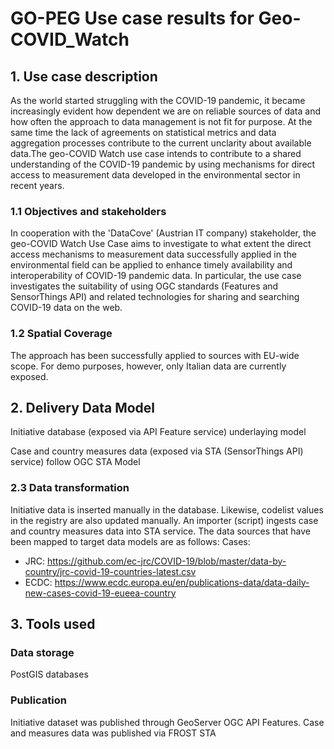 # GO-PEG Use case results for Geo-COVID_Watch

## 1. Use case description
As the world started struggling with the COVID-19 pandemic, it became increasingly evident how dependent we are on reliable sources of data and how often the approach to data management is not fit for purpose. At the same time the lack of agreements on statistical metrics and data aggregation processes contribute to the current unclarity about available data.The geo-COVID Watch use case intends to contribute to a shared understanding of the COVID-19 pandemic by using mechanisms for direct access to measurement data developed in the environmental sector in recent years. 

### 1.1 Objectives and stakeholders
In cooperation with the 'DataCove' (Austrian IT company) stakeholder, the geo-COVID Watch Use Case aims to investigate to what extent the direct access mechanisms to measurement data successfully applied in the environmental field can be applied to enhance timely availability and interoperability of COVID-19 pandemic data. In particular, the use case investigates the suitability of using OGC standards (Features and SensorThings API) and related technologies for sharing and searching COVID-19 data on the web. 


### 1.2 Spatial Coverage
The approach has been successfully applied to sources with EU-wide scope.
For demo purposes, however, only Italian data are currently exposed.

## 2. Delivery Data Model
Initiative database (exposed via API Feature service) underlaying model

Case and country measures data (exposed via STA (SensorThings API) service) follow OGC STA Model


### 2.3 Data transformation
Initiative data is inserted manually in the database. Likewise, codelist values in the registry are also updated manually. An importer (script) ingests case and country measures data into STA service. The data sources that have been mapped to target data models are as follows:
Cases:
* JRC: https://github.com/ec-jrc/COVID-19/blob/master/data-by-country/jrc-covid-19-countries-latest.csv  
* ECDC: https://www.ecdc.europa.eu/en/publications-data/data-daily-new-cases-covid-19-eueea-country


## 3. Tools used
### Data storage
PostGIS databases

### Publication
Initiative dataset was published through GeoServer OGC API Features.
Case and measures data was published via FROST STA
